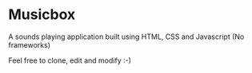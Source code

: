 # Musicbox

A sounds playing application built using HTML, CSS and Javascript (No frameworks)

Feel free to clone, edit and modify :-)
